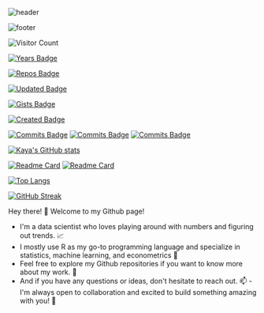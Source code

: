 
![header](https://capsule-render.vercel.app/api?type=slice&color=gradient&height=300&section=header&text=capsule%20render&desc=Hello%20capsule%20render&fontSize=60&animation=scaleIn)


![footer](https://capsule-render.vercel.app/api?type=wave&color=gradient&height=300&section=footer&text=capsule%20render&desc=Hello%20capsule%20render&fontSize=60&animation=fadeIn)


![Visitor Count](https://profile-counter.glitch.me/{kayaozkur}/count.svg)

[![Years Badge](https://badges.pufler.dev/years/kayaozkur)](https://badges.pufler.dev/years/{kayaozkur})

[![Repos Badge](https://badges.pufler.dev/repos/kayaozkur)](https://badges.pufler.dev/repos/{kayaozkur})

[![Updated Badge](https://badges.pufler.dev/updated/kayaozkur/navigatoR)](https://badges.pufler.dev/updated/{kayaozkur}/{navigatoR})

[![Gists Badge](https://badges.pufler.dev/gists/kayaozkur)](https://badges.pufler.dev/gists/{kayaozkur})

[![Created Badge](https://badges.pufler.dev/created/kayaozkur/navigatoR)](https://badges.pufler.dev/created/{kayaozkur}/{navigatoR})

[![Commits Badge](https://badges.pufler.dev/commits/weekly/kayaozkur)](https://badges.pufler.dev/commits/{weekly}/{kayaozkur})
[![Commits Badge](https://badges.pufler.dev/commits/monthly/kayaozkur)](https://badges.pufler.dev/commits/{monthly}/{kayaozkur})
[![Commits Badge](https://badges.pufler.dev/commits/yearly/kayaozkur)](https://badges.pufler.dev/commits/{yearly}/{kayaozkur})

[![Kaya's GitHub stats](https://github-readme-stats.vercel.app/api?username=kayaozkur&show_icons=true&theme=default&rank_icon=github&include_all_commits=false)](https://github.com/kayaozkur/github-readme-stats)

[![Readme Card](https://github-readme-stats.vercel.app/api/pin/?username=kayaozkur&repo=kayaozkur)](https://github.com/kayaozkur/kayaozkur)
[![Readme Card](https://github-readme-stats.vercel.app/api/pin/?username=kayaozkur&repo=navigatoR)](https://github.com/kayaozkur/navigatoR)


[![Top Langs](https://github-readme-stats.vercel.app/api/top-langs/?username=kayaozkur&layout=compact)](https://github.com/kayaozkur)


[![GitHub Streak](https://streak-stats.demolab.com?user=kayaozkur&theme=ayu-light&hide_border=true&border_radius=4&mode=weekly)](https://git.io/streak-stats)






Hey there! 👋 Welcome to my Github page! 

- I'm a data scientist who loves playing around with numbers and figuring out trends. 📈
- I mostly use R as my go-to programming language and specialize in statistics, machine learning, and econometrics 👷
- Feel free to explore my Github repositories if you want to know more about my work. 🌟 
- And if you have any questions or ideas, don't hesitate to reach out. 📫
-I'm always open to collaboration and excited to build something amazing with you! 🚀


<!---
kayaozkur/kayaozkur is a ✨ special ✨ repository because its `README.md` (this file) appears on your GitHub profile.
You can click the Preview link to take a look at your changes.
--->
